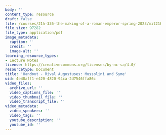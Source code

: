 ```yaml
---
body: ''
content_type: resource
draft: false
file: /courses/21h-336-the-making-of-a-roman-emperor-spring-2023/mit21h_336_s23_rival_augustuses_handout.pdf
file_size: 97282
file_type: application/pdf
image_metadata:
  caption: ''
  credit: ''
  image-alt: ''
learning_resource_types:
- Lecture Notes
license: https://creativecommons.org/licenses/by-nc-sa/4.0/
resourcetype: Document
title: 'Handout - Rival Augustuses: Mussolini and Syme'
uid: 4e48aff1-e420-4820-94ca-2d7546ffa86c
video_files:
  archive_url: ''
  video_captions_file: ''
  video_thumbnail_file: ''
  video_transcript_file: ''
video_metadata:
  video_speakers: ''
  video_tags: ''
  youtube_description: ''
  youtube_id: ''
---
```

